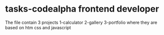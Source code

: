 # tasks-codealpha  frontend developer
The file contain 3 projects 
1-calculator
2-gallery
3-portfolio
where they are based on htm css and javascript
